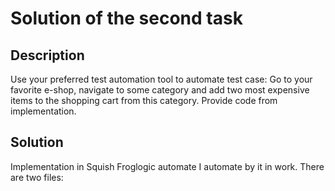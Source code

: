 # Solution of the second task

## Description
Use your preferred test automation tool to automate test case: Go to your favorite e-shop, navigate to some category and add two most expensive items to the shopping cart from this category. Provide code from implementation.

## Solution
Implementation in Squish Froglogic automate I automate by it in work. There are two files: 

